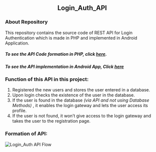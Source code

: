 <h2 align ="center"> Login_Auth_API </h2>

### About Repository

This repository contains the source code of REST API for Login Authentication which is made in PHP and implemented in Android Application.

##### To see the API Code formation in PHP, click [here][API].
##### To see the API implementation in Android App, Click [here][Android]


### Function of this API in this project:
1. Registered the new users and stores the user entered in a database.
2. Upon login checks the existence of the user in the database.
3. If the user is found in the database _(via API and not using Database Methods)_ , it enables the login gateway and lets the user access its profile.
4. If the user is not found, it won’t give access to the login gateway and takes the user to the registration page.

### Formation of API: 
![Login_Auth API Flow](https://user-images.githubusercontent.com/57808363/133820062-a8254e58-999b-41ec-a6aa-53cd39633706.png)



[API]:https://github.com/Akshit6828/Login_Auth_API/tree/master/API
[Android]:https://github.com/Akshit6828/Login_Auth_API/blob/master/app/src/main/java/com/akshit/mytestingwebservices/MainActivity.java

